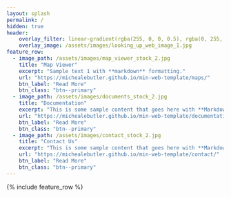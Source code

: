 ```yaml
---
layout: splash
permalink: /
hidden: true
header:
    overlay_filter: linear-gradient(rgba(255, 0, 0, 0.5), rgba(0, 255, 255, 0.5))
    overlay_image: /assets/images/looking_up_web_image_1.jpg
feature_row:
  - image_path: /assets/images/map_viewer_stock_2.jpg
    title: "Map Viewer"
    excerpt: "Sample text 1 with **markdown** formatting."
    url: "https://michealebutler.github.io/min-web-template/maps/"
    btn_label: "Read More"
    btn_class: "btn--primary"
  - image_path: /assets/images/documents_stock_2.jpg
    title: "Documentation"
    excerpt: "This is some sample content that goes here with **Markdown** formatting."
    url: "https://michealebutler.github.io/min-web-template/documentation/"
    btn_label: "Read More"
    btn_class: "btn--primary"
  - image_path: /assets/images/contact_stock_2.jpg
    title: "Contact Us"
    excerpt: "This is some sample content that goes here with **Markdown** formatting."
    url: "https://michealebutler.github.io/min-web-template/contact/"
    btn_label: "Read More"
    btn_class: "btn--primary"
---
```


{% include feature_row %}

